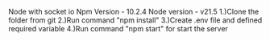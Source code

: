 Node with socket io
Npm Version - 10.2.4
Node version - v21.5
1.)Clone the folder from git
2.)Run command "npm install"
3.)Create .env file and defined required variable
4.)Run command "npm start" for start the server